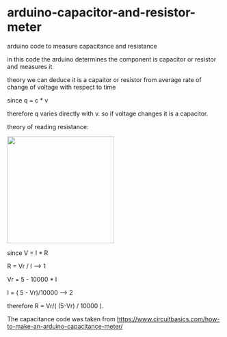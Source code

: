 # arduino-capacitor-and-resistor-meter
arduino code to measure capacitance and resistance

in this code the arduino determines the component is capacitor or resistor and measures it.


theory we can deduce it is a capaitor or resistor from average rate of change of voltage with respect to time

since q = c * v

therefore q varies directly with v. so if voltage changes it is a capacitor.


theory of reading resistance:

<img src="https://github.com/youssefmattar/arduino-capacitor-and-resistor-meter/assets/70612293/2fe6f538-1b6e-4bc9-8c69-dabdcb91330b" width="250" height="250">

since V = I * R

R = Vr / I  --> 1

Vr = 5 - 10000 * I

I = ( 5 - Vr)/10000 --> 2

therefore R = Vr/( (5-Vr) / 10000 ).




The capacitance code was taken from 
https://www.circuitbasics.com/how-to-make-an-arduino-capacitance-meter/
